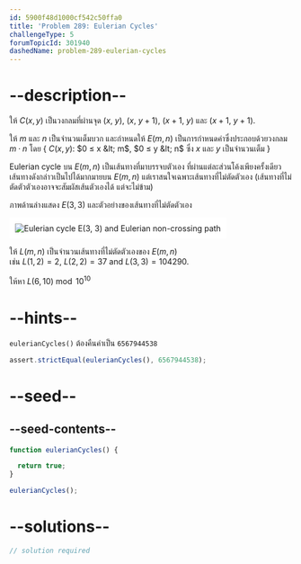 ```yaml
---
id: 5900f48d1000cf542c50ffa0
title: 'Problem 289: Eulerian Cycles'
challengeType: 5
forumTopicId: 301940
dashedName: problem-289-eulerian-cycles
---
```


# --description--


ให้ $C(x,y)$ เป็นวงกลมที่ผ่านจุด ($x$, $y$), ($x$, $y + 1$), ($x + 1$, $y$) และ ($x + 1$, $y + 1$).

ให้ $m$ และ $n$ เป็นจำนวนเต็มบวก และกำหนดให้ $E(m,n)$ เป็นการกำหนดค่าซึ่งประกอบด้วยวงกลม $m·n$ โดย { $C(x,y)$: $0 ≤ x &lt; m$, $0 ≤ y &lt; n$ ซึ่ง $x$ และ $y$ เป็นจำนวนเต็ม }

Eulerian cycle บน $E(m,n)$ เป็นเส้นทางที่มาบรรจบตัวเอง ที่ผ่านแต่ละส่วนโค้งเพียงครั้งเดียว เส้นทางดังกล่าวเป็นไปได้มากมายบน $E(m,n)$ แต่เราสนใจเฉพาะเส้นทางที่ไม่ตัดตัวเอง (เส้นทางที่ไม่ตัดตัวตัวเองอาจจะสัมผัสเส้นตัวเองได้ แต่จะไม่ข้าม)

ภาพด้านล่างแสดง $E(3,3)$ และตัวอย่างของเส้นทางที่ไม่ตัดตัวเอง

<img class="img-responsive center-block" alt="Eulerian cycle E(3, 3) and Eulerian non-crossing path" src="https://cdn.freecodecamp.org/curriculum/project-euler/eulerian-cycles.gif" style="background-color: white; padding: 10px;">

ให้ $L(m,n)$ เป็นจำนวนเส้นทางที่ไม่ตัดตัวเองของ $E(m,n)$  
เช่น $L(1,2) = 2$, $L(2,2) = 37$ and $L(3,3) = 104290$.

ให้หา $L(6,10)\bmod {10}^{10}$

# --hints--

`eulerianCycles()` ต้องคืนค่าเป็น `6567944538`

```js
assert.strictEqual(eulerianCycles(), 6567944538);
```

# --seed--

## --seed-contents--

```js
function eulerianCycles() {

  return true;
}

eulerianCycles();
```

# --solutions--

```js
// solution required
```
